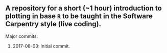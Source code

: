 ## A repository for a short (~1 hour) introduction to plotting in base `R` to be taught in the Software Carpentry style (live coding). 

Major commits: 

1. 2017-08-03: Initial commit. 
